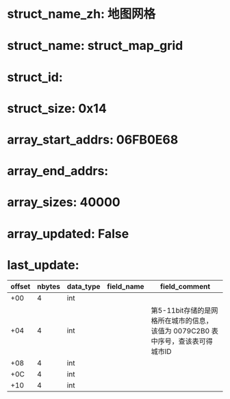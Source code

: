 # struct_name_zh: 地图网格
# struct_name: struct_map_grid
# struct_id: 
# struct_size: 0x14
# array_start_addrs: 06FB0E68
# array_end_addrs: 
# array_sizes: 40000
# array_updated: False
# last_update:


| offset | nbytes | data_type | field_name | field_comment                                                                   |
| ------ | ------ | --------- | ---------- | ------------------------------------------------------------------------------- |
| +00    | 4      | int       |            |                                                                                 |
| +04    | 4      | int       |            | 第5-11bit存储的是网格所在城市的信息，该值为 0079C2B0 表中序号，查该表可得城市ID |
| +08    | 4      | int       |            |                                                                                 |
| +0C    | 4      | int       |            |                                                                                 |
| +10    | 4      | int       |            |                                                                                 |

